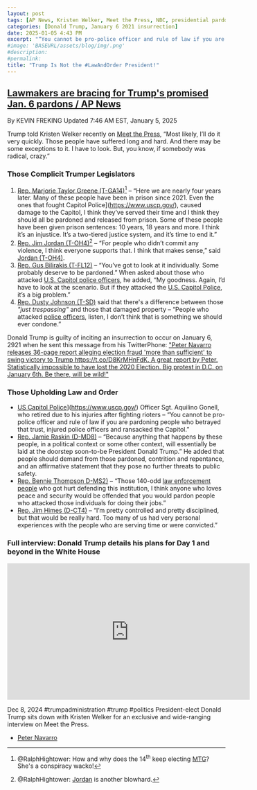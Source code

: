 ```yaml
---
layout: post
tags: [AP News, Kristen Welker, Meet the Press, NBC, presidential pardons, Marjorie Taylor Greene, Jim Jordan, Gus Bilirakis, Dusty Johnson, Aquilino Gonell, Jamie Raskin, Bennie Thompson, Jim Himes, US House, US Capitol Police, politics]
categories: [Donald Trump, January 6 2021 insurrection]
date: 2025-01-05 4:43 PM
excerpt: "“You cannot be pro-police officer and rule of law if you are pardoning people who betrayed that trust, injured police officers and ransacked the Capitol.” – retired US Capitol Police Officer Sgt. Aquilino Gonell"
#image: 'BASEURL/assets/blog/img/.png'
#description:
#permalink:
title: "Trump Is Not the #LawAndOrder President!"
---
```



## [Lawmakers are bracing for Trump's promised Jan. 6 pardons / AP News](https://apnews.com/article/trump-pardons-congress-capitol-riot-crimes-4443c672fc3b1492640684652647cde6)

By KEVIN FREKING
Updated 7:46 AM EST, January 5, 2025

Trump told Kristen Welker recently on [Meet the Press](https://youtu.be/b607aDHUu2I?si=INYC5x_cU_J06JVu), “Most likely, I’ll do it very quickly. Those people have suffered long and hard. And there may be some exceptions to it. I have to look. But, you know, if somebody was radical, crazy.”

### Those Complicit Trumper Legislators

1. [Rep. Marjorie Taylor Greene (T-GA14)](https://greene.house.gov/)[^21] – “Here we are nearly four years later. Many of these people have been in prison since 2021. Even the ones that fought Capitol Police](https://www.uscp.gov/), caused damage to the Capitol, I think they’ve served their time and I think they should all be pardoned and released from prison. Some of these people have been given prison sentences: 10 years, 18 years and more. I think it’s an injustice. It’s a two-tiered justice system, and it’s time to end it.”
2. [Rep. Jim Jordan (T-OH4)](https://jordan.house.gov/)[^22] – “For people who didn’t commit any violence, I think everyone supports that. I think that makes sense,” said [Jordan (T-OH4)](https://jordan.house.gov/).
3. [Rep. Gus Bilirakis (T-FL12)](https://bilirakis.house.gov/) – “You’ve got to look at it individually. Some probably deserve to be pardoned.” When asked about those who attacked [U.S. Capitol police officers](https://www.uscp.gov/), he added, “My goodness. Again, I’d have to look at the scenario. But if they attacked the [U.S. Capitol Police](https://www.uscp.gov/), it’s a big problem.”
4. [Rep. Dusty Johnson (T-SD)](https://dustyjohnson.house.gov/) said that there's a difference between those *"just trespassing"* and those that damaged property – “People who attacked [police officers](https://www.uscp.gov/), listen, I don’t think that is something we should ever condone.”

[^21]: @RalphHightower: How and why does the 14<sup>th</sup> keep electing [MTG](https://greene.house.gov/)? She's a conspiracy wacko!
[^22]: @RalphHightower: [Jordan](https://jordan.house.gov/) is another blowhard.

Donald Trump is guilty of inciting an insurrection to occur on January 6, 2921 when he sent this message from his TwitterPhone: ["Peter Navarro releases 36-page report alleging election fraud 'more than sufficient' to swing victory to Trump https://t.co/D8KrMHnFdK. A great report by Peter. Statistically impossible to have lost the 2020 Election. Big protest in D.C. on January 6th. Be there, will be wild!"](https://x.com/realDonaldTrump/status/1340185773220515840)

### Those Upholding Law and Order

- [US Capitol Police](https://www.uscp.gov/)](https://www.uscp.gov/) Officer Sgt. Aquilino Gonell, who retired due to his injuries after fighting rioters – “You cannot be pro-police officer and rule of law if you are pardoning people who betrayed that trust, injured police officers and ransacked the Capitol.”
- [Rep. Jamie Raskin (D-MD8)](https://raskin.house.gov/) – “Because anything that happens by these people, in a political context or some other context, will essentially be laid at the doorstep soon-to-be President Donald Trump.” He added that people should demand from those pardoned, contrition and repentance, and an affirmative statement that they pose no further threats to public safety. 
- [Rep. Bennie Thompson D-MS2)](https://benniethompson.house.gov/) – “Those 140-odd [law enforcement people](https://www.uscp.gov/) who got hurt defending this institution, I think anyone who loves peace and security would be offended that you would pardon people who attacked those individuals for doing their jobs.”
- [Rep. Jim Himes (D-CT4)](https://himes.house.gov/) – “I’m pretty controlled and pretty disciplined, but that would be really hard. Too many of us had very personal experiences with the people who are serving time or were convicted.”

### Full interview: Donald Trump details his plans for Day 1 and beyond in the White House

<iframe width="560" height="315" src="https://www.youtube.com/embed/b607aDHUu2I?si=71jpuiEFXGWplZy4" title="YouTube video player" frameborder="0" allow="accelerometer; autoplay; clipboard-write; encrypted-media; gyroscope; picture-in-picture; web-share" referrerpolicy="strict-origin-when-cross-origin" allowfullscreen></iframe>

Dec 8, 2024 #trumpadministration #trump #politics
President-elect Donald Trump sits down with Kristen Welker for an exclusive and wide-ranging interview on Meet the Press.

- [Peter Navarro](https://www.linkedin.com/in/peter-navarro-93167122/)


